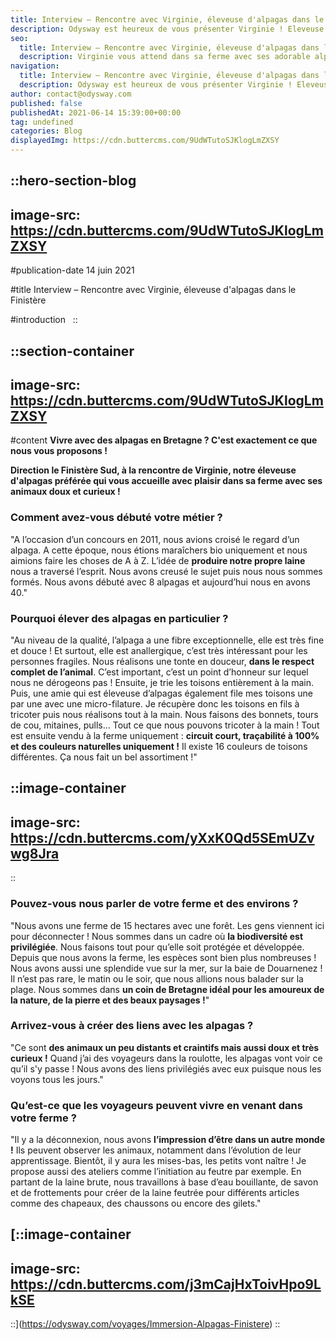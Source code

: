 ```yaml
---
title: Interview – Rencontre avec Virginie, éleveuse d'alpagas dans le Finistère
description: Odysway est heureux de vous présenter Virginie ! Eleveuse d’alpagas du côté de Quimper dans le Finistère Sud, elle vous attend dans sa ferme avec ses animaux doux et curieux !
seo:
  title: Interview – Rencontre avec Virginie, éleveuse d'alpagas dans le Finistère
  description: Virginie vous attend dans sa ferme avec ses adorable alpagas, doux et curieux !
navigation:
  title: Interview – Rencontre avec Virginie, éleveuse d'alpagas dans le Finistère
  description: Odysway est heureux de vous présenter Virginie ! Eleveuse d’alpagas du côté de Quimper dans le Finistère Sud, elle vous attend dans sa ferme avec ses animaux doux et curieux !
author: contact@odysway.com
published: false
publishedAt: 2021-06-14 15:39:00+00:00
tag: undefined
categories: Blog
displayedImg: https://cdn.buttercms.com/9UdWTutoSJKlogLmZXSY
---
```


::hero-section-blog
---
image-src: https://cdn.buttercms.com/9UdWTutoSJKlogLmZXSY
---
#publication-date
14 juin 2021

#title
Interview – Rencontre avec Virginie, éleveuse d'alpagas dans le Finistère

#introduction
 
::

::section-container
---
image-src: https://cdn.buttercms.com/9UdWTutoSJKlogLmZXSY
---
#content
**Vivre avec des alpagas en Bretagne ? C'est exactement ce que nous vous proposons !**

**Direction le Finistère Sud, à la rencontre de Virginie, notre éleveuse d'alpagas préférée qui vous accueille avec plaisir dans sa ferme avec ses animaux doux et curieux !**

### Comment avez-vous débuté votre métier ?

"A l’occasion d’un concours en 2011, nous avions croisé le regard d’un alpaga. A cette époque, nous étions maraîchers bio uniquement et nous aimions faire les choses de A à Z. L’idée de **produire notre propre laine** nous a traversé l’esprit. Nous avons creusé le sujet puis nous nous sommes formés. Nous avons débuté avec 8 alpagas et aujourd’hui nous en avons 40."

### Pourquoi élever des alpagas en particulier ?

"Au niveau de la qualité, l’alpaga a une fibre exceptionnelle, elle est très fine et douce ! Et surtout, elle est anallergique, c’est très intéressant pour les personnes fragiles. Nous réalisons une tonte en douceur, **dans le respect complet de l’animal**. C’est important, c’est un point d’honneur sur lequel nous ne dérogeons pas ! Ensuite, je trie les toisons entièrement à la main. Puis, une amie qui est éleveuse d’alpagas également file mes toisons une par une avec une micro-filature. Je récupère donc les toisons en fils à tricoter puis nous réalisons tout à la main. Nous faisons des bonnets, tours de cou, mitaines, pulls… Tout ce que nous pouvons tricoter à la main ! Tout est ensuite vendu à la ferme uniquement : **circuit court, traçabilité à 100% et des couleurs naturelles uniquement !** Il existe 16 couleurs de toisons différentes. Ça nous fait un bel assortiment !"

::image-container
---
image-src: https://cdn.buttercms.com/yXxK0Qd5SEmUZvwg8Jra
---
::

### Pouvez-vous nous parler de votre ferme et des environs ?

"Nous avons une ferme de 15 hectares avec une forêt. Les gens viennent ici pour déconnecter ! Nous sommes dans un cadre où **la biodiversité est privilégiée**. Nous faisons tout pour qu’elle soit protégée et développée. Depuis que nous avons la ferme, les espèces sont bien plus nombreuses ! Nous avons aussi une splendide vue sur la mer, sur la baie de Douarnenez ! Il n’est pas rare, le matin ou le soir, que nous allions nous balader sur la plage. Nous sommes dans **un coin de Bretagne idéal pour les amoureux de la nature, de la pierre et des beaux paysages !**"

### Arrivez-vous à créer des liens avec les alpagas ?

"Ce sont **des animaux un peu distants et craintifs mais aussi doux et très curieux !** Quand j’ai des voyageurs dans la roulotte, les alpagas vont voir ce qu’il s'y passe ! Nous avons des liens privilégiés avec eux puisque nous les voyons tous les jours."

### Qu’est-ce que les voyageurs peuvent vivre en venant dans votre ferme ?

"Il y a la déconnexion, nous avons **l’impression d’être dans un autre monde !** Ils peuvent observer les animaux, notamment dans l’évolution de leur apprentissage. Bientôt, il y aura les mises-bas, les petits vont naître ! Je propose aussi des ateliers comme l’initiation au feutre par exemple. En partant de la laine brute, nous travaillons à base d’eau bouillante, de savon et de frottements pour créer de la laine feutrée pour différents articles comme des chapeaux, des chaussons ou encore des gilets."

[::image-container
---
image-src: https://cdn.buttercms.com/j3mCajHxToivHpo9LkSE
---
::](https://odysway.com/voyages/Immersion-Alpagas-Finistere)
::
